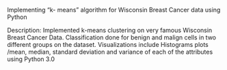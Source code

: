 Implementing “k- means” algorithm for Wisconsin Breast Cancer data using Python

Description:
Implemented k-means clustering on very famous Wisconsin Breast Cancer Data. Classification done for benign and malign cells in two different groups on the dataset.
Visualizations include Histograms plots /mean, median, standard deviation and variance of each of the attributes using Python 3.0
